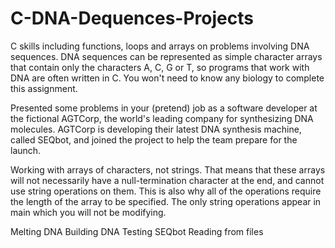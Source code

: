 # C-DNA-Dequences-Projects

C skills including functions, loops and arrays on problems involving DNA sequences. DNA sequences can be represented as simple character arrays that contain only the characters A, C, G or T, so programs that work with DNA are often written in C. You won't need to know any biology to complete this assignment.

Presented some problems in your (pretend) job as a software developer at the fictional AGTCorp, the world's leading company for synthesizing DNA molecules. AGTCorp is developing their latest DNA synthesis machine, called SEQbot, and joined the project to help the team prepare for the launch.

Working with arrays of characters, not strings. That means that these arrays will not necessarily have a null-termination character at the end, and cannot use string operations on them. This is also why all of the operations require the length of the array to be specified. The only string operations appear in main which you will not be modifying.

Melting DNA
Building DNA
Testing SEQbot
Reading from files
